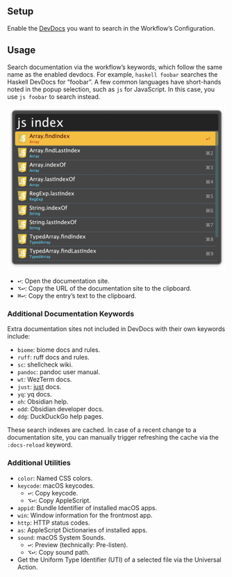 ## Setup

Enable the [DevDocs](https://devdocs.io) you want to search in the Workflow’s Configuration.

## Usage

Search documentation via the workflow’s keywords, which follow the same name as the enabled devdocs. For example, `haskell foobar` searches the Haskell DevDocs for “foobar”. A few common languages have short-hands noted in the popup selection, such as `js` for JavaScript. In this case, you use `js foobar` to search instead.

![Searching JavaScript Documentation](images/javascript.png)

* <kbd>↩</kbd>: Open the documentation site.
* <kbd>⌥</kbd><kbd>↩</kbd>: Copy the URL of the documentation site to the clipboard.
* <kbd>⌘</kbd><kbd>↩</kbd>: Copy the entry’s text to the clipboard.

### Additional Documentation Keywords

Extra documentation sites not included in DevDocs with their own keywords include:

* `biome`: biome docs and rules.
* `ruff`: ruff docs and rules.
* `sc`: shellcheck wiki.
* `pandoc`: pandoc user manual.
* `wt`: WezTerm docs.
* `just`: [just](https://just.systems/man/en/) docs.
* `yq`: yq docs.
* `oh`: Obsidian help.
* `odd`: Obsidian developer docs.
* `ddg`: DuckDuckGo help pages.

These search indexes are cached. In case of a recent change to a documentation site, you can manually trigger refreshing the cache via the `:docs-reload` keyword.

### Additional Utilities

* `color`: Named CSS colors.
* `keycode`: macOS keycodes.
  * <kbd>↩</kbd>: Copy keycode.
  * <kbd>⌥</kbd><kbd>↩</kbd>: Copy AppleScript.
* `appid`: Bundle Identifier of installed macOS apps.
* `win`: Window information for the frontmost app.
* `http`: HTTP status codes.
* `as`: AppleScript Dictionaries of installed apps.
* `sound`: macOS System Sounds.
  * <kbd>↩</kbd>: Preview (technically: Pre-listen).
  * <kbd>⌥</kbd><kbd>↩</kbd>: Copy sound path.
* Get the Uniform Type Identifier (UTI) of a selected file via the Universal Action.
